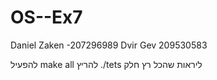 # OS--Ex7
Daniel Zaken -207296989 Dvir Gev 209530583

להפעיל
    make all
להריץ
    ./tets
ליראות שהכל רץ חלק
